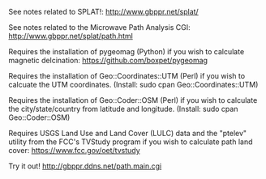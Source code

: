 See notes related to SPLAT!: http://www.gbppr.net/splat/

See notes related to the Microwave Path Analysis CGI: http://www.gbppr.net/splat/path.html

Requires the installation of pygeomag (Python) if you wish to calculate magnetic delcination: https://github.com/boxpet/pygeomag

Requires the installation of Geo::Coordinates::UTM (Perl) if you wish to calcuate the UTM coordinates.
(Install: sudo cpan Geo::Coordinates::UTM)

Requires the installation of Geo::Coder::OSM (Perl) if you wish to calculate the city/state/country from latitude and longitude.
(Install: sudo cpan Geo::Coder::OSM)

Requires USGS Land Use and Land Cover (LULC) data and the "ptelev" utility from the FCC's TVStudy program if you wish to calculate path land cover: https://www.fcc.gov/oet/tvstudy

Try it out! http://gbppr.ddns.net/path.main.cgi
